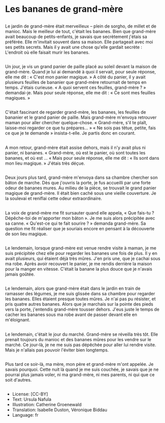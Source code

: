 # Les bananes de grand-mère

##
Le jardin de grand-mère était
merveilleux – plein de sorgho, de
millet et de manioc. Mais le meilleur
de tout, c'était les bananes.
Bien que grand-mère avait
beaucoup de petits-enfants, je
savais que secrètement j'étais sa
préférée. Elle m'invitait souvent
dans sa maison. Elle partageait
avec moi ses petits secrets.
Mais il y avait une chose qu'elle
gardait secrète : L'endroit où elle
faisait murir les bananes.

##
Un jour, je vis un grand panier de
paille placé au soleil devant la
maison de grand-mère. Quand je lui
ai demandé à quoi il servait, pour
seule réponse, elle me dit : « C'est
mon panier magique. » A côté du
panier, il y avait plusieurs feuilles
de bananier que grand-mère
retournait de temps en temps.
J'étais curieuse. « A quoi servent ces
feuilles, grand-mère ? » demandai-je.
Mais pour seule réponse, elle me
dit : « Ce sont mes feuilles
magiques. »

##
C'était fascinant de regarder grand-mère, les bananes, les feuilles de
bananier et le grand panier de
paille. Mais grand-mère m'envoya
retrouver maman pour aller
chercher quelque-chose.
« Grand-mère, s'il te plaît, laisse-moi
regarder ce que tu prépares... »
« Ne sois pas têtue, petite, fais ce
que je te demande » insista-t-elle. Je
partis donc en courant.

##
A mon retour, grand-mère était
assise dehors, mais il n'y avait plus
ni panier, ni bananes.
« Grand-mère, où est le panier, où
sont toutes les bananes, et où est ...
« Mais pour seule réponse, elle me
dit : « Ils sont dans mon lieu
magique. » J'étais très déçue.

##
Deux jours plus tard, grand-mère
m'envoya dans sa chambre
chercher son bâton de marche.
Dès que j'ouvris la porte, je fus
accueilli par une forte odeur de
bananes mures. Au milieu de la
pièce, se trouvait le grand panier
magique de grand-mère. Il était
bien caché sous une vieille
couverture. Je la soulevai et reniflai
cette odeur extraordinaire.

##
La voix de grand-mère me fit
sursauter quand elle appela, « Que
fais-tu ? Dépêche-toi de m'apporter
mon bâton ».
Je me suis alors précipitée avec sa
canne.
« Qu'est-ce qui te fait sourire ? »
demanda grand-mère. Sa question
me fit réaliser que je souriais
encore en pensant à la découverte
de son lieu magique.

##
Le lendemain, lorsque grand-mère
est venue rendre visite à maman, je
me suis précipitée chez elle pour
regarder les bananes une fois de
plus.
Il y en avait plusieurs, qui étaient
déjà très mûres. J'en pris une, que
je cachai sous ma robe. Après avoir
recouvert le panier, je me rendis
derrière la maison pour la manger
en vitesse. C'était la banane la plus
douce que je n'avais jamais goûtée.

##
Le lendemain, alors que grand-mère
était dans le jardin en train de
ramasser des légumes, je me suis
glissée dans sa chambre pour
regarder les bananes. Elles étaient
presque toutes mûres. Je n'ai pas
pu résister, et pris quatre autres
bananes. Alors que je marchais sur
la pointe des pieds vers la porte,
j'entendis grand-mère tousser
dehors. J'eus juste le temps de
cacher les bananes sous ma robe
avant de passer devant elle en
m'éloignant.

##
Le lendemain, c'était le jour du
marché.
Grand-mère se réveilla très tôt.
Elle prenait toujours du manioc et
des bananes mûres pour les vendre
sur le marché.
Ce jour-là, je ne me suis pas
dépêchée pour aller lui rendre
visite. Mais je n'allais pas pouvoir
l'éviter bien longtemps.

##
Plus tard ce soir-là, ma mère, mon
père et grand-mère m'ont appelée.
Je savais pourquoi.
Cette nuit là quand je me suis
couchée, je savais que je ne pourrai
plus jamais voler, ni ma grand-mère, ni mes parents, ni qui que ce
soit d'autres.

##
* License: [CC-BY]
* Text: Ursula Nafula
* Illustration: Catherine Groenewald
* Translation: Isabelle Duston, Véronique Biddau
* Language: fr
